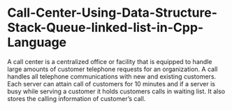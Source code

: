 # Call-Center-Using-Data-Structure-Stack-Queue-linked-list-in-Cpp-Language

 A call center is a centralized office or facility that is equipped to handle large amounts of customer telephone requests for an organization. A call handles all telephone communications with new and existing customers. Each server can attain call of customers for 10 minutes and if a server is busy while serving a customer it holds customers calls in waiting list. It also stores the calling information of customer’s call. 
